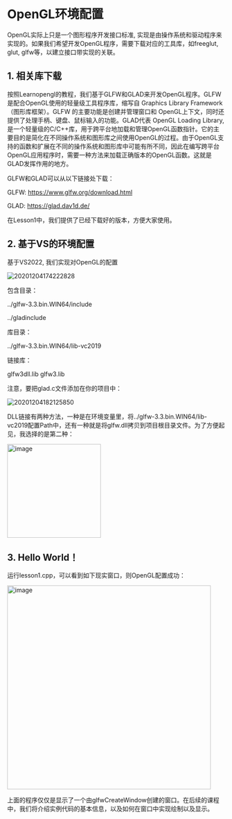 # OpenGL环境配置

OpenGL实际上只是一个图形程序开发接口标准, 实现是由操作系统和驱动程序来实现的。如果我们希望开发OpenGL程序，需要下载对应的工具库，如freeglut, glut, glfw等，以建立接口带实现的关联。

## 1. 相关库下载

按照Learnopengl的教程，我们基于GLFW和GLAD来开发OpenGL程序。GLFW是配合OpenGL使用的轻量级工具程序库，缩写自 Graphics Library Framework（图形库框架）。GLFW 的主要功能是创建并管理窗口和 OpenGL上下文，同时还提供了处理手柄、键盘、鼠标输入的功能。GLAD代表 OpenGL Loading Library, 是一个轻量级的C/C++库，用于跨平台地加载和管理OpenGL函数指针。它的主要目的是简化在不同操作系统和图形库之间使用OpenGL的过程。由于OpenGL支持的函数和扩展在不同的操作系统和图形库中可能有所不同，因此在编写跨平台OpenGL应用程序时，需要一种方法来加载正确版本的OpenGL函数。这就是GLAD发挥作用的地方。

GLFW和GLAD可以从以下链接处下载：

GLFW: https://www.glfw.org/download.html

GLAD: https://glad.dav1d.de/

在Lesson1中，我们提供了已经下载好的版本，方便大家使用。

## 2. 基于VS的环境配置

基于VS2022, 我们实现对OpenGL的配置

![20201204174222828](https://github.com/vvvwo/CG_Lesson/assets/65271555/e58267be-c986-4e8d-bd29-47814ff7cedc)

包含目录：

../glfw-3.3.bin.WIN64/include

../gladinclude

库目录：

../glfw-3.3.bin.WIN64/lib-vc2019

链接库：

glfw3dll.lib
glfw3.lib

注意，要把glad.c文件添加在你的项目中：

![20201204182125850](https://github.com/vvvwo/CG_Lesson/assets/65271555/a889ad4e-8b7b-4d79-bd1a-3cbcc04a2e89)

DLL链接有两种方法，一种是在环境变量里，将../glfw-3.3.bin.WIN64/lib-vc2019配置Path中，还有一种就是将glfw.dll拷贝到项目根目录文件。为了方便起见，我选择的是第二种：

<img width="216" alt="image" src="https://github.com/vvvwo/CG_Lesson/assets/65271555/1b1b590d-325f-4249-8091-5b736c28da8a">

## 3. Hello World！

运行lesson1.cpp，可以看到如下现实窗口，则OpenGL配置成功：

<img width="470" alt="image" src="https://github.com/vvvwo/CG_Lesson/assets/65271555/d5862aac-8a81-4f6c-88ae-f29804e6e512">

上面的程序仅仅是显示了一个由glfwCreateWindow创建的窗口。在后续的课程中，我们将介绍实例代码的基本信息，以及如何在窗口中实现绘制以及显示。
